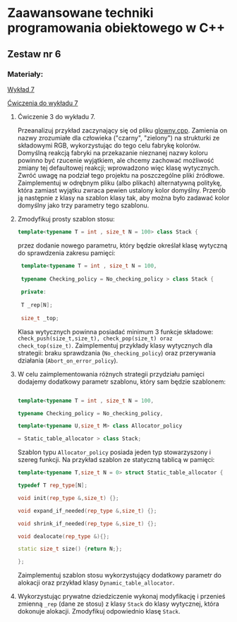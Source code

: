# Zaawansowane techniki programowania obiektowego w C++
## Zestaw nr 6

### Materiały:
[Wykład 7](http://wazniak.mimuw.edu.pl/index.php?title=Zaawansowane_CPP/Wyk%C5%82ad_7:_Klasy_wytycznych)

[Ćwiczenia do wykładu 7](https://wazniak.mimuw.edu.pl/index.php?title=Zaawansowane_CPP/%C4%86wiczenia_7:_Klasy_wytycznych)

1. Ćwiczenie 3 do wykładu 7.

    Przeanalizuj przykład zaczynający się od pliku [glowny.cpp](https://wazniak.mimuw.edu.pl/images/6/63/Glowny.cpp). Zamienia on nazwy zrozumiałe dla człowieka ("czarny", "zielony") na strukturki ze składowymi RGB, wykorzystując do tego celu fabrykę kolorów. Domyślną reakcją fabryki na przekazanie nieznanej nazwy koloru powinno być rzucenie wyjątkiem, ale chcemy zachować możliwość zmiany tej defaultowej reakcji; wprowadzono więc klasę wytycznych. Zwróć uwagę na podział tego projektu na poszczególne pliki źródłowe. Zaimplementuj w odrębnym pliku (albo plikach) alternatywną politykę, która zamiast wyjątku zwraca pewien ustalony kolor domyślny. Przerób ją następnie z klasy na szablon klasy tak, aby można było zadawać kolor domyślny jako trzy parametry tego szablonu.


2. Zmodyfikuj prosty szablon stosu:

    ```c++
    template<typename T = int , size_t N = 100> class Stack {
    ```
    przez dodanie nowego parametru, który będzie określał klasę wytyczną do sprawdzenia zakresu pamięci:
    
   ```c++
    template<typename T = int , size_t N = 100,
    
    typename Checking_policy = No_checking_policy > class Stack {
    
    private:
    
    T _rep[N];
    
    size_t _top;
    ```
    
    Klasa wytycznych powinna posiadać minimum 3 funkcje składowe:
    `check_push(size_t,size_t), check_pop(size_t) oraz check_top(size_t)`. Zaimplementuj przykłady klasy wytycznych dla strategii: braku sprawdzania (`No_checking_policy`) oraz przerywania działania (`Abort_on_error_policy`).


3. W celu zaimplementowania różnych strategii przydziału pamięci dodajemy dodatkowy parametr szablonu, który sam będzie szablonem:

    ```c++
    
    template<typename T = int , size_t N = 100,
    
    typename Checking_policy = No_checking_policy,
    
    template<typename U,size_t M> class Allocator_policy
    
    = Static_table_allocator > class Stack;
    ```
    
    Szablon typu `Allocator_policy` posiada jeden typ stowarzyszony i szereg funkcji. Na przykład szablon ze statyczną tablicą w pamięci:
       
    ```c++
    template<typename T,size_t N = 0> struct Static_table_allocator {
    
    typedef T rep_type[N];
    
    void init(rep_type &,size_t) {};
    
    void expand_if_needed(rep_type &,size_t) {};
    
    void shrink_if_needed(rep_type &,size_t) {};
    
    void dealocate(rep_type &){};
    
    static size_t size() {return N;};
    
    };
    ```
    Zaimplementuj szablon stosu wykorzystujący dodatkowy parametr do alokacji oraz przykład klasy `Dynamic_table_allocator`.


4. Wykorzystując prywatne dziedziczenie wykonaj modyfikację i przenieś zmienną `_rep` (dane ze stosu) z klasy `Stack` do klasy wytycznej, która dokonuje alokacji. Zmodyfikuj odpowiednio klasę `Stack`.